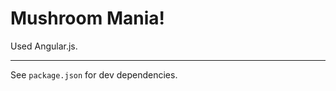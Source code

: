 # Mushroom Mania!

Used Angular.js.

--------------------------------------------------------------------------------

See `package.json` for dev dependencies.
